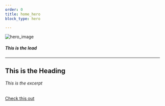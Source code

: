```yaml
---
order: 0
title: home_hero
block_type: hero

---
```

  ![hero_image](https://cdn.jsdelivr.net/gh/gaurangrshah/_shots/scrnshots/68747470733a2f2f63646e2e6d616764656c65696e652e636f2f77702d636f6e74656e742f75706c6f6164732f323031352f30322f5953345f353936385f36395f37302d322d332d31343030783933332e6a7067.jpeg)  


  ##### This is the lead
---

  ## This is the Heading

  ###### This is the excerpt
  
[Check this out](/posts)
